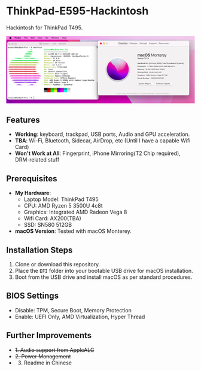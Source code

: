 # ThinkPad-E595-Hackintosh
 Hackintosh for ThinkPad T495.
 
![macOS running](img/os.png)


## Features
- **Working**: keyboard, trackpad, USB ports, Audio and GPU acceleration.
- **TBA**: Wi-Fi, Bluetooth, Sidecar, AirDrop, etc (Until I have a capable Wifi Card)
- **Won't Work at All**: Fingerprint, iPhone Mirroring(T2 Chip required), DRM-related stuff

## Prerequisites
- **My Hardware**:
   - Laptop Model: ThinkPad T495
   - CPU: AMD Ryzen 5 3500U 4c8t
   - Graphics: Integrated AMD Radeon Vega 8
   - Wifi Card: AX200(TBA)
   - SSD: SN580 512GB
- **macOS Version**: Tested with macOS Monterey.


## Installation Steps
1. Clone or download this repository.
2. Place the `EFI` folder into your bootable USB drive for macOS installation.
3. Boot from the USB drive and install macOS as per standard procedures.

## BIOS Settings
- Disable: TPM, Secure Boot, Memory Protection
- Enable: UEFI Only, AMD Virtualization, Hyper Thread

## Further Improvements
- ~~1. Audio support from AppleALC~~
- ~~2. Power Management~~
- 3. Readme in Chinese
